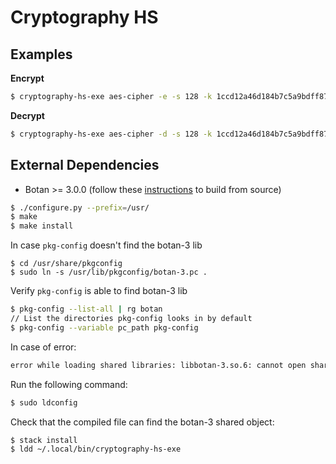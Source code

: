 # Cryptography HS

## Examples

**Encrypt**

```bash
$ cryptography-hs-exe aes-cipher -e -s 128 -k 1ccd12a46d184b7c5a9bdff876aac2f2 -n a127e79c082cd1c8ce00daa2186029d5 -i input.txt -o output.txt
```

**Decrypt**

```bash
$ cryptography-hs-exe aes-cipher -d -s 128 -k 1ccd12a46d184b7c5a9bdff876aac2f2 -n a127e79c082cd1c8ce00daa2186029d5 -i output.txt -o plain.txt
```

## External Dependencies

* Botan >= 3.0.0 (follow these [instructions](https://botan.randombit.net/handbook/building.html) to build from source)

```bash
$ ./configure.py --prefix=/usr/
$ make
$ make install
```

In case `pkg-config` doesn't find the botan-3 lib

```bssh
$ cd /usr/share/pkgconfig
$ sudo ln -s /usr/lib/pkgconfig/botan-3.pc .
```

Verify `pkg-config` is able to find botan-3 lib

```bash
$ pkg-config --list-all | rg botan
// List the directories pkg-config looks in by default
$ pkg-config --variable pc_path pkg-config
```

In case of error:

```bash
error while loading shared libraries: libbotan-3.so.6: cannot open shared object file: No such file or directory
```

Run the following command:

```bash
$ sudo ldconfig
```

Check that the compiled file can find the botan-3 shared object:

```bash
$ stack install
$ ldd ~/.local/bin/cryptography-hs-exe
```
